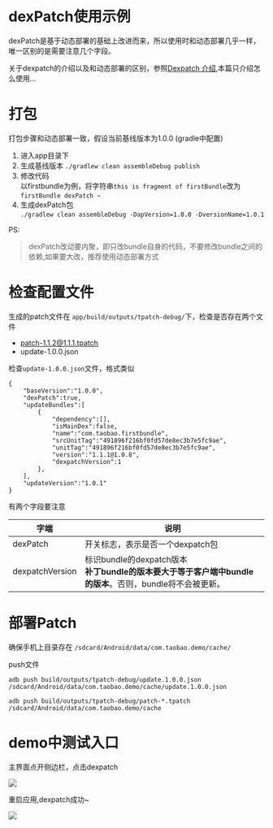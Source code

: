 # dexPatch使用示例

dexPatch是基于动态部署的基础上改进而来，所以使用时和动态部署几乎一样，唯一区别的是需要注意几个字段。

关于dexpatch的介绍以及和动态部署的区别，参照[Dexpatch 介绍][dexpatch_guide],本篇只介绍怎么使用...

# 打包

打包步骤和动态部署一致，假设当前基线版本为1.0.0 (gradle中配置)

1. 进入app目录下
2. 生成基线版本 `./gradlew clean assembleDebug publish`
3. 修改代码 <br>以firstbundle为例，将字符串`this is fragment of firstBundle`改为`firstBundle dexPatch ~`
4. 生成dexPatch包<br> `./gradlew clean assembleDebug -DapVersion=1.0.0 -DversionName=1.0.1`

PS: 
> dexPatch改动要内聚，即只改bundle自身的代码，不要修改bundle之间的依赖,如果要大改，推荐使用动态部署方式

# 检查配置文件

生成的patch文件在 `app/build/outputs/tpatch-debug/`下，检查是否存在两个文件

- patch-1.1.2@1.1.1.tpatch
- update-1.0.0.json

检查`update-1.0.0.json`文件，格式类似

```
{
	"baseVersion":"1.0.0",
	"dexPatch":true,
	"updateBundles":[
		{
			"dependency":[],
			"isMainDex":false,
			"name":"com.taobao.firstbundle",
			"srcUnitTag":"491896f216bf0fd57de8ec3b7e5fc9ae",
			"unitTag":"491896f216bf0fd57de8ec3b7e5fc9ae",
			"version":"1.1.1@1.0.8",
			"dexpatchVersion":1
		},
	],
	"updateVersion":"1.0.1"
}
```
有两个字段要注意

|字端|说明|
|---|---|
| dexPatch |开关标志，表示是否一个dexpatch包|
|dexpatchVersion|标识bundle的dexpatch版本<br>__补丁bundle的版本要大于等于客户端中bundle的版本__。否则，bundle将不会被更新。|

# 部署Patch

确保手机上目录存在 `/sdcard/Android/data/com.taobao.demo/cache/`

push文件

```
adb push build/outputs/tpatch-debug/update.1.0.0.json /sdcard/Android/data/com.taobao.demo/cache/update.1.0.0.json

adb push build/outputs/tpatch-debug/patch-*.tpatch /sdcard/Android/data/com.taobao.demo/cache
```

# demo中测试入口

主界面点开侧边栏，点击dexpatch

![][img_dexpatch_click]

重启应用,dexpatch成功~

![][img_dexpatch_result]

[dexpatch_guide]: https://alibaba.github.io/atlas/update/dexpatch.html  
[img_dexpatch_result]: img/dexpatch_result.png
[img_dexpatch_click]: img/dexpatch_ui_click.png